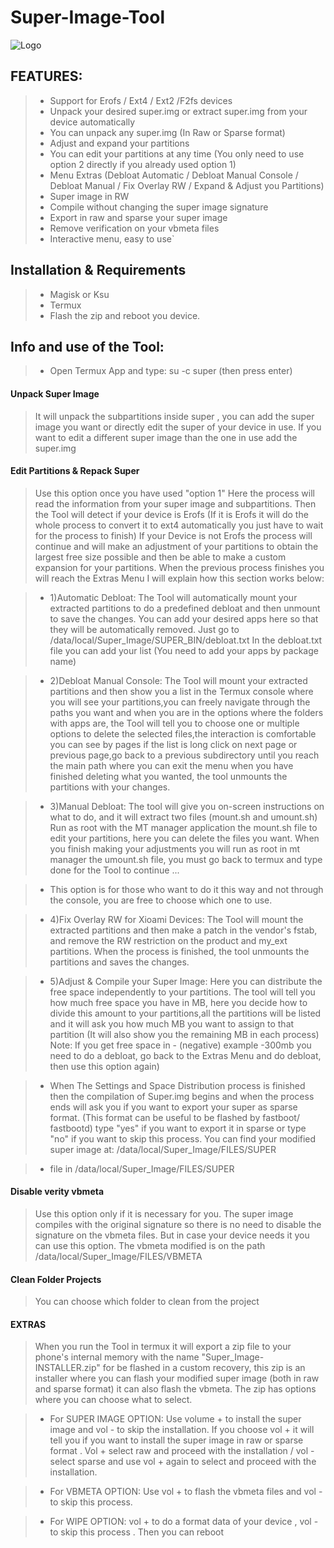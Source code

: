 # Super-Image-Tool

![Logo](https://blogger.googleusercontent.com/img/b/R29vZ2xl/AVvXsEjbQ1TBn8msSrl5RH_B2Hq45bzY-LKxOvg15kT76a6DWSkVgQdnRRQhQ3iyo9hNi_WeCRmaVbblhstYAjvWZ6R5nTlqhSfaM7hbBGP8ABFnxbXi_enfiYm0uiPHMbn6XNlepiw6fhwYgtPpsOpZO8GTMKqrg16fgEqS7-1Q1yXz_1u6fSiWG44_wNgguQlq/s706/IMG_2024_07_27_084732.png)

## FEATURES:
>- Support for Erofs / Ext4 / Ext2 /F2fs devices
>- Unpack your desired super.img or extract super.img from your device automatically
>- You can unpack any super.img (In Raw or Sparse format)
>- Adjust and expand your partitions
>- You can edit your partitions at any time (You only need to use option 2 directly if you already used option 1)
>- Menu Extras (Debloat Automatic / Debloat Manual Console / Debloat Manual / Fix Overlay RW / Expand & Adjust you Partitions)
>- Super image in RW
>- Compile without changing the super image signature
>- Export in raw and sparse your super image
>- Remove verification on your vbmeta files
>- Interactive menu, easy to use`

## Installation & Requirements
>- Magisk or Ksu
>- Termux
>- Flash the zip and reboot you device.

## Info and use of the Tool:
>- Open Termux App and type: su -c super (then press enter)


#### Unpack Super Image

> It will unpack the subpartitions inside super , you can add the super image you want or directly edit the super of your device in use. If you want to edit a different super image than the one in use add the super.img

#### Edit Partitions & Repack Super
> Use this option once you have used "option 1"
Here the process will read the information from your super image and subpartitions.
Then the Tool will detect if your device is Erofs (If it is Erofs it will do the whole process to convert it to ext4 automatically you just have to wait for the process to finish)
If your Device is not Erofs the process will continue and will make an adjustment of your partitions to obtain the largest free size possible and then be able to make a custom expansion for your partitions. When the previous process finishes you will reach the Extras Menu I will explain how this section works below:

>- 1)Automatic Debloat:
The Tool will automatically mount your extracted partitions to do a predefined debloat and then unmount to save the changes.
You can add your desired apps here so that they will be automatically removed.
Just go to /data/local/Super_Image/SUPER_BIN/debloat.txt
In the debloat.txt file you can add your list (You need to add your apps by package name)

>- 2)Debloat Manual Console:
The Tool will mount your extracted partitions and then show you a list in the Termux console where you will see your partitions,you can freely navigate through the paths you want and when you are in the options where the folders with apps are, the Tool will tell you to choose one or multiple options to delete the selected files,the interaction is comfortable you can see by pages if the list is long click on next page or previous page,go back to a previous subdirectory until you reach the main path where you can exit the menu when you have finished deleting what you wanted, the tool unmounts the partitions with your changes.

>- 3)Manual Debloat:
The tool will give you on-screen instructions on what to do, and it will extract two files (mount.sh and umount.sh)
Run as root with the MT manager application the mount.sh file to edit your partitions, here you can delete the files you want.
When you finish making your adjustments you will run as root in mt manager the umount.sh file, you must go back to termux and type done for the Tool to continue ...

>- This option is for those who want to do it this way and not through the console, you are free to choose which one to use.

>- 4)Fix Overlay RW for Xioami Devices:
The Tool will mount the extracted partitions and then make a patch in the vendor's fstab, and remove the RW restriction on the product and my_ext partitions. When the process is finished, the tool unmounts the partitions and saves the changes.

>- 5)Adjust & Compile your Super Image:
Here you can distribute the free space independently to your partitions.
The tool will tell you how much free space you have in MB, here you decide how to divide this amount to your partitions,all the partitions will be listed and it will ask you how much MB you want to assign to that partition (It will also show you the remaining MB in each process)
Note: If you get free space in - (negative) example -300mb you need to do a debloat, go back to the Extras Menu and do debloat, then use this option again)

>- When The Settings and Space Distribution process is finished then the compilation of Super.img begins and when the process ends will ask you if you want to export your super as sparse format.
(This format can be useful to be flashed by fastboot/ fastbootd)
type "yes" if you want to export it in sparse or type "no" if you want to skip this process.
You can find your modified super image at: /data/local/Super_Image/FILES/SUPER

>- file in /data/local/Super_Image/FILES/SUPER

#### Disable verity vbmeta

> Use this option only if it is necessary for you. The super image compiles with the original signature so there is no need to disable the signature on the vbmeta files. But in case your device needs it you can use this option. The vbmeta modified is on the path /data/local/Super_Image/FILES/VBMETA

#### Clean Folder Projects
> You can choose which folder to clean from the project

#### EXTRAS
> When you run the Tool in termux it will export a zip file to your phone's internal memory with the name "Super_Image-INSTALLER.zip" for be flashed in a custom recovery, this zip is an installer where you can flash your modified super image (both in raw and sparse format) it can also flash the vbmeta. The zip has options where you can choose what to select.


>- For SUPER IMAGE OPTION:
Use volume + to install the super image and vol - to skip the installation. If you choose vol + it will tell you if you want to install the super image in raw or sparse format . Vol + select raw and proceed with the installation / vol - select sparse and use vol + again to select and proceed with the installation.


>- For VBMETA OPTION: Use vol + to flash the vbmeta files and vol - to skip this process.


>- For WIPE OPTION: vol + to do a format data of your device , vol - to skip this process . Then you can reboot
